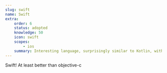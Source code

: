 ```yaml
---
slug: swift
name: Swift
extra:
    order: 6
    status: adopted
    knowledge: 50
    icon: swift
    scopes:
        - ios
    summary: Interesting language, surprisingly similar to Kotlin, with nice advanced features. Used to develop iOS apps.
---
```


Swift! At least better than objective-c